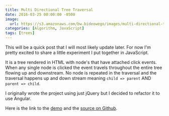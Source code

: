 ```yaml
---
title: Multi Directional Tree Traversal
date: 2016-03-25 00:00:00 -0500
image:
  url: https://s3.amazonaws.com/bw.bideowego/images/multi-directional-tree-traversal.png
categories: [Algorithm, JavaScript]
tags: [trees]
---
```


This will be a quick post that I will most likely update later. For now I'm pretty excited to share a little experiment I put together in JavaScript.

It is a tree rendered in HTML with node's that have attached click events. When any single node is clicked the event travels throughout the entire tree flowing up and downstream. No node is repeated in the traversal and the traversal happens up and down stream meaning `child => parent` AND `parent => child`.

I originally wrote the project using just jQuery but I decided to refactor it to use Angular.

Here is the link to the [demo](http://bideowego-multi-directional-tree-traversal.surge.sh/) and the [source on Github](https://github.com/BideoWego/multi-directional-tree-traversal/).













